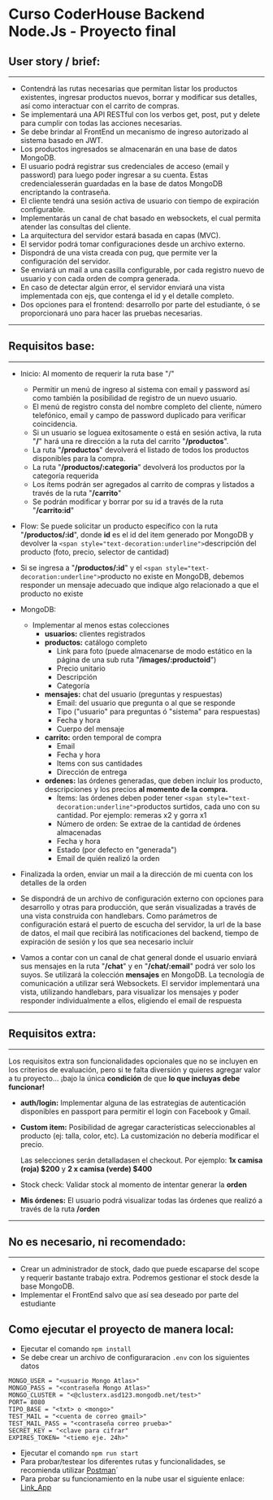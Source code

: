﻿# Curso CoderHouse Backend Node.Js - Proyecto final

## User story / brief:

---

- Contendrá las rutas necesarias que permitan listar los productos existentes, ingresar productos nuevos, borrar y modificar sus detalles, así como interactuar con el carrito de compras.
- Se implementará una API RESTful con los verbos get, post, put y delete para cumplir con todas las acciones necesarias.
- Se debe brindar al FrontEnd un mecanismo de ingreso autorizado al sistema basado en JWT.
- Los productos ingresados se almacenarán en una base de datos MongoDB.
- El usuario podrá registrar sus credenciales de acceso (email y password) para luego poder ingresar a su cuenta. Estas credencialesserán guardadas en la base de datos MongoDB encriptando la contraseña.
- El cliente tendrá una sesión activa de usuario con tiempo de expiración configurable.
- Implementarás un canal de chat basado en websockets, el cual permita atender las consultas del cliente.
- La arquitectura del servidor estará basada en capas (MVC).
- El servidor podrá tomar configuraciones desde un archivo externo.
- Dispondrá de una vista creada con pug, que permite ver la configuración del servidor.
- Se enviará un mail a una casilla configurable, por cada registro nuevo de usuario y con cada orden de compra generada.
- En caso de detectar algún error, el servidor enviará una vista implementada con ejs, que contenga el id y el detalle completo.
- Dos opciones para el frontend: desarrollo por parte del estudiante, ó se proporcionará uno para hacer las pruebas necesarias.

---

## Requisitos base:

---

- Inicio: Al momento de requerir la ruta base "/"

  - Permitir un menú de ingreso al sistema con email y password así como también la posibilidad de registro de un nuevo usuario.
  - El menú de registro consta del nombre completo del cliente, número telefónico, email y campo de password duplicado para verificar coincidencia.
  - Si un usuario se loguea exitosamente o está en sesión activa, la ruta "**/**" hará una re dirección a la ruta del carrito "**/productos**".
  - La ruta "**/productos**" devolverá el listado de todos los productos disponibles para la compra.
  - La ruta "**/productos/:categoria**" devolverá los productos por la categoría requerida
  - Los ítems podrán ser agregados al carrito de compras y listados a través de la ruta "**/carrito**"
  - Se podrán modificar y borrar por su id a través de la ruta "**/carrito:id**"
- Flow: Se puede solicitar un producto específico con la ruta "**/productos/:id**", donde **id** es el id del item generado por MongoDB y devolver la `<span style="text-decoration:underline">`descripción del producto (foto, precio, selector de cantidad)
- Si se ingresa a "**/productos/:id**" y el `<span style="text-decoration:underline">`producto no existe en MongoDB, debemos responder un mensaje adecuado que indique algo relacionado a que el producto no existe
- MongoDB:

  - Implementar al menos estas colecciones
    - **usuarios:** clientes registrados
    - **productos:** catálogo completo
      - Link para foto (puede almacenarse de modo estático en la página de una sub ruta "**/images/:productoid**")
      - Precio unitario
      - Descripción
      - Categoría
    - **mensajes:** chat del usuario (preguntas y respuestas)
      - Email: del usuario que pregunta o al que se responde
      - Tipo ("usuario" para preguntas ó "sistema" para respuestas)
      - Fecha y hora
      - Cuerpo del mensaje
    - **carrito:** orden temporal de compra
      - Email
      - Fecha y hora
      - Items con sus cantidades
      - Dirección de entrega
    - **ordenes:** las órdenes generadas, que deben incluir los producto, descripciones y los precios **al momento de la compra.**
      - Ítems: las órdenes deben poder tener `<span style="text-decoration:underline">`productos surtidos, cada uno con su cantidad. Por ejemplo: remeras x2 y gorra x1
      - Número de orden: Se extrae de la cantidad de órdenes almacenadas
      - Fecha y hora
      - Estado (por defecto en "generada")
      - Email de quién realizó la orden
- Finalizada la orden, enviar un mail a la dirección de mi cuenta con los detalles de la orden
- Se dispondrá de un archivo de configuración externo con opciones para desarrollo y otras para producción, que serán visualizadas a través de una vista construida con handlebars. Como parámetros de configuración estará el puerto de escucha del servidor, la url de la base de datos, el mail que recibirá las notificaciones del backend, tiempo de expiración de sesión y los que sea necesario incluir
- Vamos a contar con un canal de chat general donde el usuario enviará sus mensajes en la ruta "**/chat**" y en "**/chat/:email**" podrá ver solo los suyos. Se utilizará la colección **mensajes** en MongoDB. La tecnología de comunicación a utilizar será Websockets. El servidor implementará una vista, utilizando handlebars, para visualizar los mensajes y poder responder individualmente a ellos, eligiendo el email de respuesta

---

## Requisitos extra:

---

Los requisitos extra son funcionalidades opcionales que no se incluyen en los criterios de evaluación, pero si te falta diversión y quieres agregar valor a tu proyecto... ¡bajo la única **condición** de que **lo que incluyas debe funcionar!**

- **auth/login:** Implementar alguna de las estrategias de autenticación disponibles en passport para permitir el login con Facebook y Gmail.
- **Custom item:** Posibilidad de agregar características seleccionables al producto (ej: talla, color, etc). La customización no debería modificar el precio.

  Las selecciones serán detalladasen el checkout. Por ejemplo: **1x camisa (roja) $200** y **2 x camisa (verde) $400**
- Stock check: Validar stock al momento de intentar generar la **orden**
- **Mis órdenes:** El usuario podrá visualizar todas las órdenes que realizó a través de la ruta **/orden**

---

## No es necesario, ni recomendado:

---

- Crear un administrador de stock, dado que puede escaparse del scope y requerir bastante trabajo extra. Podremos gestionar el stock desde la base MongoDB.
- Implementar el FrontEnd salvo que así sea deseado por parte del estudiante

## Como ejecutar el proyecto de manera local:

* Ejecutar el comando `npm install`
* Se debe crear un archivo de configuraracion `.env` con los siguientes datos

```
MONGO_USER = "<usuario Mongo Atlas>"
MONGO_PASS = "<contraseña Mongo Atlas>"
MONGO_CLUSTER = "<@clusterx.asd123.mongodb.net/test>"
PORT= 8080
TIPO_BASE = "<txt> o <mongo>"
TEST_MAIL = "<cuenta de correo gmail>"
TEST_MAIL_PASS = "<contraseña correo prueba>"
SECRET_KEY = "<clave para cifrar"
EXPIRES_TOKEN= "<tiemo eje. 24h>"
```

* Ejecutar el comando `npm run start`
* Para probar/testear los diferentes rutas y funcionalidades, se recomienda utilizar [Postman](https://www.postman.com/downloads/)´
* Para probar su funcionamiento en la nube usar el siguiente enlace: [Link_App](https://mernstackproyectofinal-production.up.railway.app/)
